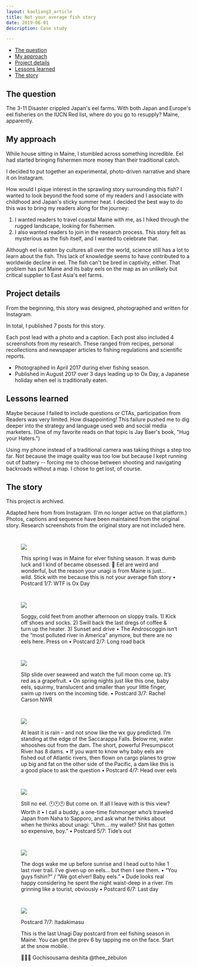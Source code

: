 ```yaml
---
layout: kaoliang3_article
title: Not your average fish story
date: 2019-06-01
description: Case study

---
```



* [The question](https://www.zachmccabe.com/case_study_eel.html#the-question)
* [My approach](https://www.zachmccabe.com/case_study_eel.html#my-approach)
* [Project details](https://www.zachmccabe.com/case_study_eel.html#project-details)
* [Lessons learned](https://www.zachmccabe.com/case_study_eel.html#lessons-learned)
* [The story](https://www.zachmccabe.com/case_study_eel.html#the-story)


## The question


The 3-11 Disaster crippled Japan's eel farms. With both Japan and Europe's eel fisheries on the IUCN Red list, where do you go to resupply? Maine, apparently.


## My approach

While house sitting in Maine, I stumbled across something incredible. Eel had started bringing fishermen more money than their traditional catch.

I decided to put together an experimental, photo-driven narrative and share it on Instagram.

How would I pique interest in the sprawling story surrounding this fish? I wanted to look beyond the food some of my readers and I associate with childhood and Japan's sticky summer heat. I decided the best way to do this was to bring my readers along for the journey: 

1. I wanted readers to travel coastal Maine with me, as I hiked through the rugged landscape, looking for fishermen.
2. I also wanted readers to join in the research process. This story felt as mysterious as the fish itself, and I wanted to celebrate that. 

Although eel is eaten by cultures all over the world, science still has a lot to learn about the fish. This lack of knowledge seems to have contributed to a worldwide decline in eel. The fish can't be bred in captivity, either. That problem has put Maine and its baby eels on the map as an unlikely but critical supplier to East Asia's eel farms.



## Project details

From the beginning, this story was designed, photographed and written for Instagram.

In total, I published 7 posts for this story.

Each post lead with a photo and a caption. Each post also included 4 screenshots from my research. These ranged from recipes, personal recollections and newspaper articles to fishing regulations and scientific reports.

- Photographed in April 2017 during elver fishing season.
- Published in August 2017 over 3 days leading up to Ox Day, a Japanese holiday when eel is traditionally eaten.



## Lessons learned

Maybe because I failed to include questions or CTAs, participation from Readers was very limited. How disappointing! This failure pushed me to dig deeper into the strategy and language used web and social media marketers. (One of my favorite reads on that topic is Jay Baer's book, "Hug your Haters.")

Using my phone instead of a traditional camera was taking things a step too far. Not because the image quality was too low but because I kept running out of battery -- forcing me to choose between shooting and navigating backroads without a map. I chose to get lost, of course.


## The story

This project is archived.

Adapted here from from Instagram. (I'm no longer active on that platform.) Photos, captions and sequence have been maintained from the original story. Research screenshots from the original story are not included here.

<div style="margin-top:3em;margin-bottom:3em">
<figure>
<p>
<img src="https://www.zachmccabe.com/assets/viz/eels-1-500.jpg" />
</p>
<figcaption>
<p>
This spring I was in Maine for elver fishing season. It was dumb luck and I kind of became obsessed. 🍱 Eel are weird and wonderful, but the reason your unagi is from Maine is just… wild. Stick with me because this is not your average fish story • Postcard 1/7: WTF is Ox Day
</p>
</figcaption>
</figure>
</div>

<div style="margin-bottom:3em">
<figure>
<p>
<img src="https://www.zachmccabe.com/assets/viz/eels-2-500.jpg" />
</p>
<figcaption>
<p>
Soggy, cold feet from another afternoon on sloppy trails. 1) Kick off shoes and socks. 2) Swill back the last dregs of coffee & turn up the heater. 3) Sunset and drive • The Androscoggin isn’t the “most polluted river in America” anymore, but there are no eels here. Press on • Postcard 2/7: Long road back
</p>
</figcaption>
</figure>
</div>

<div style="margin-bottom:3em">
<figure>
<p>
<img src="https://www.zachmccabe.com/assets/viz/eels-3-500.jpg" />
</p>
<figcaption>
<p>
Slip slide over seaweed and watch the full moon come up. It’s red as a grapefruit. • On spring nights just like this one, baby eels, squirmy, translucent and smaller than your little finger, swim up rivers on the incoming tide. • Postcard 3/7: Rachel Carson NWR
</p>
</figcaption>
</figure>
</div>

<div style="margin-bottom:3em">
<figure>
<p>
<img src="https://www.zachmccabe.com/assets/viz/eels-4-500.jpg" />
</p>
<figcaption>
<p>
At least it is rain – and not snow like the wx guy predicted. I’m standing at the edge of the Saccarappa Falls. Below me, water whooshes out from the dam. The short, powerful Presumpscot River has 8 dams. • If you want to know why baby eels are fished out of Atlantic rivers, then flown on cargo planes to grow up big and fat on the other side of the Pacific, a dam like this is a good place to ask the question • Postcard 4/7: Head over eels
</p>
</figcaption>
</figure>
</div>

<div style="margin-bottom:3em">
<figure>
<p>
<img src="https://www.zachmccabe.com/assets/viz/eels-5-500.jpg" />
</p>
<figcaption>
<p>
Still no eel. 🕚🕚🕚 But come on. If all I leave with is this view? Worth it • I call a buddy, a one-time fishmonger who’s traveled Japan from Naha to Sapporo, and ask what he thinks about when he thinks about unagi: “Uhm… my wallet? Shit has gotten so expensive, boy.” • Postcard 5/7: Tide’s out
</p>
</figcaption>
</figure>
</div>

<div style="margin-bottom:3em">
<figure>
<p>
<img src="https://www.zachmccabe.com/assets/viz/eels-6-500.jpg" />
</p>
<figcaption>
<p>
The dogs wake me up before sunrise and I head out to hike 1 last river trail. I’ve given up on eels... but then I see them. • “You guys fishin?” / “We got elver! Baby eels.” • Dude looks real happy considering he spent the night waist-deep in a river. I’m grinning like a tourist, obviously • Postcard 6/7: Last day
</p>
</figcaption>
</figure>
</div>

<div style="margin-bottom:3em">
<figure>
<p>
<img src="https://www.zachmccabe.com/assets/viz/eels-7-500.jpg" />
</p>
<figcaption>
<p>
Postcard 7/7: Itadakimasu
</p>
<p>
This is the last Unagi Day postcard from eel fishing season in Maine. You can get the prev 6 by tapping me on the face. Start at the snow mobile.
</p>
<p>
🙏🙏🙏 Gochisousama deshita @thee_zebulon 
</p>
</figcaption>
</figure>
</div>
